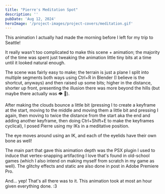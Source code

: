 ```yaml
---
title: "Pierre's Meditation Spot"
description: ''
pubDate: 'Aug 12, 2024'
heroImage: '/project-images/project-covers/meditation.gif'
---
```


This animation I actually had made the morning before I left for my trip to Seattle!

It really wasn't too complicated to make this scene + animation; the majority of the time was spent just tweaking the animation little tiny bits at a time until it looked natural enough.

The scene was fairly easy to make; the terrain is just a plane I split into multiple segments both ways using Ctrl+R in Blender (I believe is the shortcut, anyways) and then raised up some bits; higher in the distance, shorter up front, presenting the illusion there was more beyond the hills (but maybe there actually was 👁 🤫). 

After making the clouds bounce a little bit (pressing I to create a keyframe at the start, moving to the middle and moving them a little bit and pressing I again, then moving to twice the distance from the start aka the end and adding another keyframe, then doing Ctrl+Shift+E to make the keyframes cyclical), I posed Pierre using my IKs in a meditative position.

The eye moves around using an IK, and each of the eyelids have their own bone as well!

The main part that gave this animation depth was the PSX plugin I used to induce that vertex-snapping artifacting I love that's found in old-school games (which I also intend on making myself from scratch in my game as well). The glitchy effects and static are also done in post in Adobe Premiere Pro.

And... yep! That's all there was to it. This animation took at most an hour given everything done. :3 